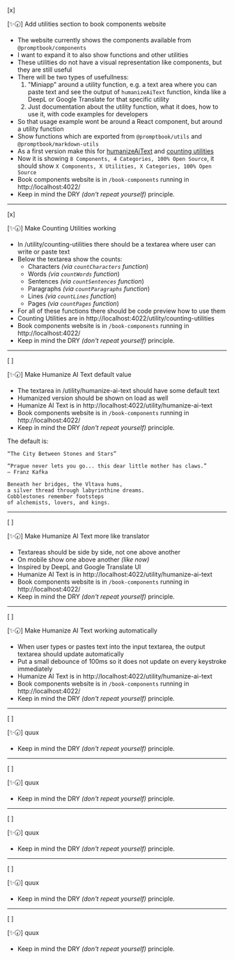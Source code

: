 [x]

[✨🕢] Add utilities section to book components website

-   The website currently shows the components available from `@promptbook/components`
-   I want to expand it to also show functions and other utilities
-   These utilities do not have a visual representation like components, but they are still useful
-   There will be two types of usefullness:
    1.  "Miniapp" around a utility function, e.g. a text area where you can paste text and see the output of `humanizeAiText` function, kinda like a DeepL or Google Translate for that specific utility
    2.  Just documentation about the utility function, what it does, how to use it, with code examples for developers
-   So that usage example wont be around a React component, but around a utility function
-   Show functions which are exported from `@promptbook/utils` and `@promptbook/markdown-utils`
-   As a first version make this for [humanizeAiText](src/utils/markdown/humanizeAiText.ts) and [counting utilities](src/utils/expectation-counters/index.ts)
-   Now it is showing `8 Components, 4 Categories, 100% Open Source`, it should show `X Components, X Utilities, X Categories, 100% Open Source`
-   Book components website is in `/book-components` running in http://localhost:4022/
-   Keep in mind the DRY _(don't repeat yourself)_ principle.

---

[x]

[✨🕢] Make Counting Utilities working

-   In /utility/counting-utilities there should be a textarea where user can write or paste text
-   Below the textarea show the counts:
    -   Characters _(via `countCharacters` function_)
    -   Words _(via `countWords` function_)
    -   Sentences _(via `countSentences` function_)
    -   Paragraphs _(via `countParagraphs` function_)
    -   Lines _(via `countLines` function_)
    -   Pages _(via `countPages` function_)
-   For all of these functions there should be code preview how to use them
-   Counting Utilities are in http://localhost:4022/utility/counting-utilities
-   Book components website is in `/book-components` running in http://localhost:4022/
-   Keep in mind the DRY _(don't repeat yourself)_ principle.

---

[ ]

[✨🕢] Make Humanize AI Text default value

-   The textarea in /utility/humanize-ai-text should have some default text
-   Humanized version should be shown on load as well
-   Humanize AI Text is in http://localhost:4022/utility/humanize-ai-text
-   Book components website is in `/book-components` running in http://localhost:4022/
-   Keep in mind the DRY _(don't repeat yourself)_ principle.

The default is:

```
“The City Between Stones and Stars”

“Prague never lets you go... this dear little mother has claws.”
— Franz Kafka

Beneath her bridges, the Vltava hums,
a silver thread through labyrinthine dreams.
Cobblestones remember footsteps
of alchemists, lovers, and kings.
```

---

[ ]

[✨🕢] Make Humanize AI Text more like translator

-   Textareas should be side by side, not one above another
-   On mobile show one above another _(like now)_
-   Inspired by DeepL and Google Translate UI
-   Humanize AI Text is in http://localhost:4022/utility/humanize-ai-text
-   Book components website is in `/book-components` running in http://localhost:4022/
-   Keep in mind the DRY _(don't repeat yourself)_ principle.

---

[ ]

[✨🕢] Make Humanize AI Text working automatically

-   When user types or pastes text into the input textarea, the output textarea should update automatically
-   Put a small debounce of 100ms so it does not update on every keystroke immediately
-   Humanize AI Text is in http://localhost:4022/utility/humanize-ai-text
-   Book components website is in `/book-components` running in http://localhost:4022/
-   Keep in mind the DRY _(don't repeat yourself)_ principle.

---

[ ]

[✨🕢] quux

-   Keep in mind the DRY _(don't repeat yourself)_ principle.

---

[ ]

[✨🕢] quux

-   Keep in mind the DRY _(don't repeat yourself)_ principle.

---

[ ]

[✨🕢] quux

-   Keep in mind the DRY _(don't repeat yourself)_ principle.

---

[ ]

[✨🕢] quux

-   Keep in mind the DRY _(don't repeat yourself)_ principle.

---

[ ]

[✨🕢] quux

-   Keep in mind the DRY _(don't repeat yourself)_ principle.
